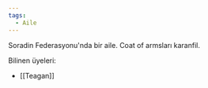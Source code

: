 ```yaml
---
tags:
  - Aile
---  
```

  
Soradin Federasyonu'nda bir aile. Coat of armsları karanfil.  
  
Bilinen üyeleri:  
- [[Teagan]]